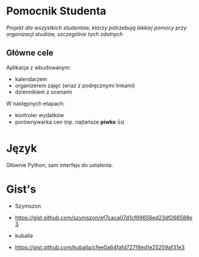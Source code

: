 # Pomocnik Studenta

_Projekt dla wszystkich studentów, którzy potrzebują lekkiej pomocy przy organizacji studiów, szczególnie tych zdalnych_

## Główne cele

Aplikacja z wbudowanym:
* kalendarzem
* organizerem zajęć (wraz z podręcznymi linkami)
* dziennikiem z ocenami

W następnych etapach:
* kontroler wydatków
* porównywarka cen (np. najtańsze **piwko** :+1:)

# Język 
Głównie Python, sam interfejs do ustalenia.


# Gist's
- Szymszon
* https://gist.github.com/szymszon/ef7caca07d1cf99656ed23df266588e3

- kuballa
* https://gist.github.com/kuballa/cfee0a64fafd727f8ed1e25259af31e3
